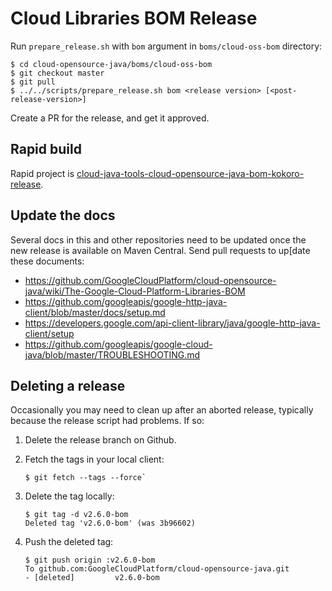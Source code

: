 # Cloud Libraries BOM Release

Run `prepare_release.sh` with `bom` argument in `boms/cloud-oss-bom` directory:

```
$ cd cloud-opensource-java/boms/cloud-oss-bom
$ git checkout master
$ git pull
$ ../../scripts/prepare_release.sh bom <release version> [<post-release-version>]
```

Create a PR for the release, and get it approved.

## Rapid build

Rapid project is [cloud-java-tools-cloud-opensource-java-bom-kokoro-release](
http://rapid/cloud-java-tools-cloud-opensource-java-bom-kokoro-release).

## Update the docs

Several docs in this and other repositories need to be updated once the 
new release is available on Maven Central. Send pull requests to up[date these
documents:

* https://github.com/GoogleCloudPlatform/cloud-opensource-java/wiki/The-Google-Cloud-Platform-Libraries-BOM
* https://github.com/googleapis/google-http-java-client/blob/master/docs/setup.md
* https://developers.google.com/api-client-library/java/google-http-java-client/setup
* https://github.com/googleapis/google-cloud-java/blob/master/TROUBLESHOOTING.md

## Deleting a release

Occasionally you may need to clean up after an aborted release, typically because the release script had
problems. If so:

1. Delete the release branch on Github.

2. Fetch the tags in your local client:

   ```
   $ git fetch --tags --force`
   ```
     
3. Delete the tag locally:

   ```
   $ git tag -d v2.6.0-bom
   Deleted tag 'v2.6.0-bom' (was 3b96602)
   ```

4. Push the deleted tag:
   
   ```
   $ git push origin :v2.6.0-bom
   To github.com:GoogleCloudPlatform/cloud-opensource-java.git
   - [deleted]         v2.6.0-bom
   ```
